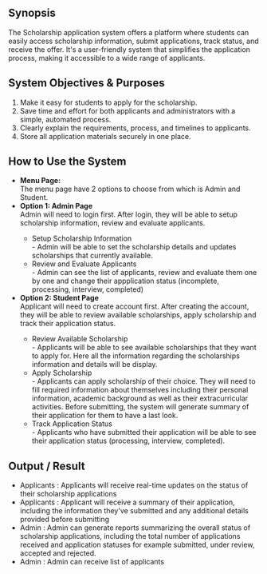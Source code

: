 ## Synopsis

The Scholarship application system offers a platform where students can easily access scholarship information, submit applications, track status, and receive the offer. It's a user-friendly system that simplifies the application process, making it accessible to a wide range of applicants.

## System Objectives & Purposes

1. Make it easy for students to apply for the scholarship.
2. Save time and effort for both applicants and administrators with a simple, automated process.
3. Clearly explain the requirements, process, and timelines to applicants.
4. Store all application materials securely in one place.

## How to Use the System
<ul>
  <li><b>Menu Page:</b></li>
  The menu page have 2 options to choose from which is Admin and Student.

  <li><b>Option 1: Admin Page </b></li>
    Admin will need to login first. After login, they will be able to setup scholarship information, review and evaluate applicants.
        <ul>
          <li>Setup Scholarship Information</li>
          - Admin will be able to set the scholarship details and updates scholarships that currently available. 
          <li>Review and Evaluate Applicants</li>
          - Admin can see the list of applicants, review and evaluate them one by one and change their appplication status (incomplete, processing, interview, completed)
        </ul>
      
  <li><b>Option 2: Student Page</b></li>
    Applicant will need to create account first. After creating the account, they will be able to review available scholarships, apply scholarship and track their application status.
        <ul>
          <li>Review Available Scholarship</li>
          - Applicants will be able to see available scholarships that they want to apply for. Here all the information regarding the scholarships information and details will be display.
          <li>Apply Scholarship</li>
          - Applicants can apply scholarship of their choice. They will need to fill required information about themselves including their personal information, academic background as well as their extracurricular activities. Before submitting, the system will generate summary of their application for them to have a last look.
          <li>Track Application Status</li>
          - Applicants who have submitted their application will be able to see their application status (processing, interview, completed). 
        </ul>
  </ul>
</ul>


## Output / Result

- Applicants : Applicants will receive real-time updates on the status of their scholarship applications 
- Applicants : Applicant will receive a summary of their application, including the information they've submitted and any additional details provided before submitting
- Admin : Admin can generate reports summarizing the overall status of scholarship applications, including the total number of applications received and application statuses for example submitted, under review, accepted and rejected. 
- Admin : Admin can receive list of applicants

